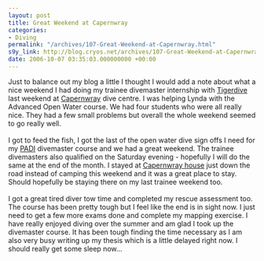 ```yaml
---
layout: post
title: Great Weekend at Capernwray
categories:
- Diving
permalink: "/archives/107-Great-Weekend-at-Capernwray.html"
s9y_link: http://blog.cryos.net/archives/107-Great-Weekend-at-Capernwray.html
date: 2006-10-07 03:35:03.000000000 +00:00
---
```

Just to balance out my blog a little I thought I would add a note about what a nice weekend I had doing my trainee divemaster internship with <a href="http://www.tigerdive.co.uk/">Tigerdive</a> last weekend at <a href="http://www.dive-site.co.uk/">Capernwray</a> dive centre. I was helping Lynda with the Advanced Open Water course. We had four students who were all really nice. They had a few small problems but overall the whole weekend seemed to go really well.<br />
<br />
I got to feed the fish, I got the last of the open water dive sign offs I need for my <a href="http://www.padi.com/">PADI</a> divemaster course and we had a great weekend. The trainee divemasters also qualified on the Saturday evening - hopefully I will do the same at the end of the month. I stayed at <a href="http://www.capernwrayhouse.com/">Capernwray house</a> just down the road instead of camping this weekend and it was a great place to stay. Should hopefully be staying there on my last trainee weekend too.<br />
<br />
I got a great tired diver tow time and completed my rescue assessment too. The course has been pretty tough but I feel like the end is in sight now. I just need to get a few more exams done and complete my mapping exercise. I have really enjoyed diving over the summer and am glad I took up the divemaster course. It has been tough finding the time necessary as I am also very busy writing up my thesis which is a little delayed right now. I should really get some sleep now...
